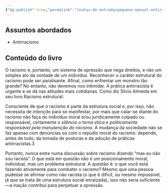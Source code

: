 ```yaml
---
{"dg-publish":true,"permalink":"/notas-de-entrada/pequeno-manual-antirracista/","tags":["livro📚"],"noteIcon":"","updated":"2024-03-27T17:43:42.122-03:00"}
---
```



## Assuntos abordados

- Antirracismo

## Conteúdo do livro

O racismo é, portanto, um sistema de opressão que nega direitos, e não um simples ato da vontade de um indivíduo. Reconhecer o caráter estrutural do racismo pode ser paralisante. Afinal, como enfrentar um monstro tão grande? No entanto, não devemos nos intimidar. A prática antirracista é urgente e se dá nas atitudes mais cotidianas. Como diz Silvio Almeida em seu livro Racismo estrutural:

Consciente de que o racismo é parte da estrutura social e, por isso, não necessita de _intenção_ para se manifestar, por mais que calar-se diante do racismo não faça do indivíduo moral e/ou juridicamente culpado ou responsável, certamente _o silêncio o torna ética e politicamente responsável pela manutenção do racismo_. A mudança da sociedade não se faz apenas com denúncias ou com o repúdio moral do racismo: depende, antes de tudo, da tomada de posturas e da adoção de práticas antirracistas.3

Portanto, nunca entre numa discussão sobre racismo dizendo “mas eu não sou racista”. O que está em questão não é um posicionamento moral, individual, mas um problema estrutural. A questão é: o que você está fazendo ativamente para combater o racismo? Mesmo que uma pessoa pudesse se afirmar como não racista (o que é difícil, ou mesmo impossível, já que se trata de uma estrutura social enraizada), isso não seria suficiente—a inação contribui para perpetuar a opressão.
